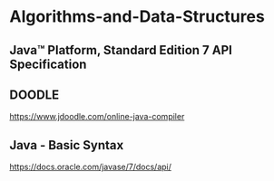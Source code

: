 # Algorithms-and-Data-Structures

## Java™ Platform, Standard Edition 7 API Specification

## DOODLE

https://www.jdoodle.com/online-java-compiler

## Java - Basic Syntax

https://docs.oracle.com/javase/7/docs/api/
